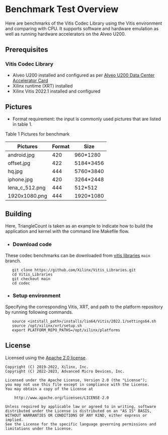 # Benchmark Test Overview

Here are benchmarks of the Vitis Codec Library using the Vitis environment and comparing with CPU. It supports software and hardware emulation as well as running hardware accelerators on the Alveo U200.

## Prerequisites

### Vitis Codec Library
- Alveo U200 installed and configured as per [Alveo U200 Data Center Accelerator Card](https://www.xilinx.com/products/boards-and-kits/alveo/u200.html#gettingStarted)
- Xilinx runtime (XRT) installed
- Xilinx Vitis 2022.1 installed and configured

## Pictures

- Format requirement: the input is commonly used pictures that are listed in table 1.

Table 1 Pictures for benchmark

|    Pictures    |  Format  |    Size    |
|----------------|----------|------------|
|   android.jpg  |    420   |  960*1280  |
|   offset.jpg   |    422   |  5184*3456 |
|     hq.jpg     |    444   |  5760*3840 |
|   iphone.jpg   |    420   |  3264*2448 |
| lena_c_512.png |    444   |  512*512   |
| 1920x1080.png  |    444   |  1920*1080 |

## Building

Here, TriangleCount is taken as an example to indicate how to build the application and kernel with the command line Makefile flow.

- ### Download code

These codec benchmarks can be downloaded from [vitis libraries](https://github.com/Xilinx/Vitis_Libraries.git) ``main`` branch.

```
   git clone https://github.com/Xilinx/Vitis_Libraries.git
   cd Vitis_Libraries
   git checkout main
   cd codec 
```

- ### Setup environment

Specifying the corresponding Vitis, XRT, and path to the platform repository by running following commands.

```
   source <intstall_path>/installs/lin64/Vitis/2022.1/settings64.sh
   source /opt/xilinx/xrt/setup.sh
   export PLATFORM_REPO_PATHS=/opt/xilinx/platforms
```

## License

Licensed using the [Apache 2.0 license](https://www.apache.org/licenses/LICENSE-2.0).

    Copyright (C) 2019-2022, Xilinx, Inc.
    Copyright (C) 2022-2023, Advanced Micro Devices, Inc.
    
    Licensed under the Apache License, Version 2.0 (the "License");
    you may not use this file except in compliance with the License.
    You may obtain a copy of the License at
    
        http://www.apache.org/licenses/LICENSE-2.0
    
    Unless required by applicable law or agreed to in writing, software
    distributed under the License is distributed on an "AS IS" BASIS,
    WITHOUT WARRANTIES OR CONDITIONS OF ANY KIND, either express or implied.
    See the License for the specific language governing permissions and
    limitations under the License.
